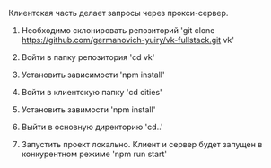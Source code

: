 Клиентская часть делает запросы через прокси-сервер.

1. Необходимо склонировать репозиторий
   'git clone https://github.com/germanovich-yuiry/vk-fullstack.git vk'

2. Войти в папку репозитория
   'cd vk'

3. Установить зависимости
   'npm install'

4. Войти в клиентскую папку
   'cd cities'

5. Установить завимости
   'npm install'

6. Выйти в основную директорию
   'cd..'

7. Запустить проект локально. Клиент и сервер будет запущен в конкурентном режиме
   'npm run start'
